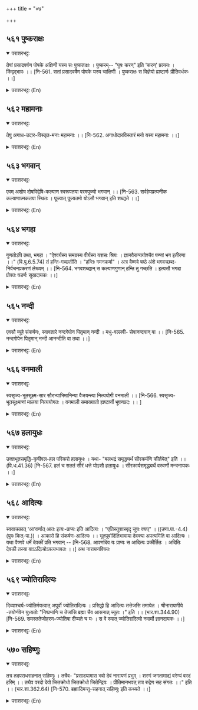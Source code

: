 +++
title = "०७"

+++

## ५६१  पुष्कराक्षः
<details open><summary>पराशरभट्टः</summary>

तेषां प्रसादवर्षण पोषके अक्षिणी यस्य सः पुष्कताक्षः । पुष्करम्-- "पुषः करन्" इति 'करन्' प्रत्ययः । किंद्वद्भावः ।। [नि-561. सतां प्रसादवर्षेण पोषके यस्य चाक्षिणी । पुष्कराक्षः स विज्ञेयो ह्यष्टार्णः प्रीतिवर्धकः ।।]
</details>

<details><summary>पराशरभट्टः (En)</summary>

He who has nourishing eyes. भगवान् has two eyes which nouriढ the devotees by showering favours on them, So He is पुष्कराक्षः a. The word 'पुष्कर' is formed by adding the affix 'karan' to the root 'पुष् ' (to nourish). It gets the 'kith' affix here.
</details>

## ५६२  महामनाः
<details open><summary>पराशरभट्टः</summary>

तेषु अगाध-उदार-विस्तृत-मनाः महामनाः ।। [नि-562. अगाधोदारविस्तारं मनो यस्य महामनाः ।।]
</details>

<details><summary>पराशरभट्टः (En)</summary>

The broad minded. His mind is always deep, generous and broad towards them. T herefore He is महामनाः .
</details>

## ५६३  भगवान्
<details open><summary>पराशरभट्टः</summary>

एवम् अशोष दोषविद्वेषि-कल्याण स्वरूपतया परमपूज्यो भगवान् ।। [नि-563. सर्वहेयप्रत्यनीक कल्याणात्मकतया स्थितः । पूज्यात् पूज्यतमो योऽसौ भगवान् इति शब्द्यते ।।]
</details>

<details><summary>पराशरभट्टः (En)</summary>

He who is worthy of worship. He is called भगवान् , because He is extremely worthy of worship by virtue of His essential nature which is antagonistic to all defects and which is endowed with all auspicious qualities.
</details>

## ५६४  भगहा
<details open><summary>पराशरभट्टः</summary>

गुणतोऽपि तथा, भगहा । "ऐश्वर्यस्य समग्रस्य वीर्यस्य यशसः श्रियः । ज्ञानवैराग्ययोश्चैव षण्णां भग इतीरणा ।।" (वि.पु.6.5.74) तं हन्ति-गच्छतीति । "हन्तिः गमनकर्मा" । अत्र वैष्णवे षष्ठे अंशे भगवच्छब्द- निर्वचनप्रकरणं लेख्यम् ।। [नि-564. भगवशब्द्यान् स कल्याणगुणान् हन्ति तु गच्छति । इत्यसौ भगदा प्रोक्तः षडर्णः सुखदायकः ।।]
</details>

<details><summary>पराशरभट्टः (En)</summary>

He who is possessed of auspicious qualities. By virtue of His attributes also He is worthy of respect भागहा . "Riches of all kinds, valour, reputation, prosperity, knowledge and non-attachmentthese six qualities go by the name of 'bhaga'. 'Hanthi'He goes to them (i.e. has all of them). The verb 'hanthi' is derived from the root 'han' signifying movement. In this context all that has been said in the Sixth Amsa of विष्णु पुरुष with reference to the derivation of the word ' भगवान् ' must be written here.
</details>

## ५६५  नन्दी
<details open><summary>पराशरभट्टः</summary>

एवसौ व्यूहे संकर्षणः, स्वावतारे नन्दगेपोन पितृमान् नन्दी । मधु-वल्लवी- सेवानन्दवान् वा ।। [नि-565. नन्दगोपेन पितृमान् नन्दी आनन्दीति वा तथा ।।]
</details>

<details><summary>पराशरभट्टः (En)</summary>

He who has Nanada as His father. The भगवान् Who was संकर्षण in the Vyuha (Emanation) became in the Vibhava Incarnation बलराम and has नन्दगोप as His father. Or He has the joy (आनन्द) of being addicted to 'madhu' (sweet drink) and also of being the beloved of Vallavis (गोप damsels). In this sense, the word is to be taken as 'ँnandं'.
</details>

## ५६६  वनमाली
<details open><summary>पराशरभट्टः</summary>

स्वसृज्य-भूतसूक्ष्म-सार सौरभ्याभिमानिन्या वैजयन्त्या नित्ययोगी वनमाली ।। [नि-566. स्वसृज्य-भूतसूक्ष्माणां मालया नित्ययोगतः । वनमाली समाख्यातो ह्यष्टार्णो भूषणप्रदः ।। ]
</details>

<details><summary>पराशरभट्टः (En)</summary>

He who has the Vana-maalaa He is always adorned by the वैजयन्ते Garland which is the presiding Deity over the पञ्च-भुताs and Pancha-तन्त्रा-s (the five elements in their gross and subtle form) all of which are His creations and also over the quality of fragrance. So He is वनमाली .
</details>

## ५६७  हलायुधः
<details open><summary>पराशरभट्टः</summary>

उक्तभूतसमृद्धि-कृषीवल-हल परिकरो हलायुधः । यथा- "बलभद्रं समृद्ध्यर्थं सीरकर्मणि कीर्तयेत्" इति ।। (वि.ध.41.36) [नि-567. हलं च सततं सीरं धत्ते योऽसौ हलायुधः । सीरकार्यसमृद्ध्यर्थे वस्वर्णो मन्त्रनायकः ।।]
</details>

<details><summary>पराशरभट्टः (En)</summary>

The plough-armed He is हलायुधः since, He like an agriculturist has the plough as the instrument and works for the prosperous growth of the पञ्च-भुता s referred to. "One should recite the name of Balabhadra while engaged in cultivation for the sake of the fertile growth (of the plants)".
</details>

## ५६८  आदित्यः
<details open><summary>पराशरभट्टः</summary>

स्ववाचकात् 'आ'वर्णात् आतः इत्यः-प्राप्यः इति आदित्यः । "एतिस्तुशास्वृदृ जुषः क्यप्" । ((उणा.पा.-4.4) (पुषः कित्-पा.)) । आकारो हि संकर्षण-आदित्यः ।। भूतपूर्वादितिभावाया देवक्या अपत्यमिति वा आदित्यः । यथा वैष्णवे धर्मे देवकीं प्रति भगवान् -- [नि-568. आवर्णादेव यः प्राप्यः स आदित्यः प्रकीर्तितः । अदितिः देवकी तस्या वाऽऽदित्योऽपत्यभावतः ।।] अथ नारायणविषयः
</details>

<details><summary>पराशरभट्टः (En)</summary>

The son of Aditi, (Devaki) or He who has to be realised by means of 'Aa'. The Son of Adithi, (देवकी ) or He Who has to be realised by means of 'आ'.भगवान् has the name of आदित्य , because He is to be realised by the mystic letter 'आ' which signifies Him. The letter 'आ' is said to be the 'Bंja-manthra' of God संकर्षण . The word 'आदित्य ' is split into two words 'अत् ' and 'ithyah', (From the letter 'अ' + to be attained.) "The affix 'Kyap' comes after the roots 'I' stu' etc." Or He is आदित्य , because He is the son of देवकी who was Adithi in her previous birth. The Vaiढखava Dharma states that भगवान् spoke to देवकी as follows : "You are दाक्षायणी (the daughter of दक्ष ) born as Adithi in this world. You are the mother eternal of the world. I confer favours on you."
</details>

## ५६९  ज्योतिरादित्यः
<details open><summary>पराशरभट्टः</summary>

दिव्याश्चर्य-ज्योतिर्मयत्वात् अपूर्वो ज्योतिरादित्यः । प्रसिद्धो हि आदित्यः तत्तेजसि तमायेत । श्रीनारायणीये -तयोर्णवेन युध्यतोः "निष्प्रभाणि च तेजांसि ब्रह्मा चैव आसनात् च्युतः ।" इति ।। (भार.शा.344.90) [नि-569. समस्ततेजोहरण-ज्योतिषा दीप्यते च यः । स वै स्यात् ज्योतिरादित्यो नवार्मो ज्ञानदायकः ।।]
</details>

<details><summary>पराशरभट्टः (En)</summary>

The Resplendent Aditya (sun) दभगवान् has an effulgence which is celestial, unique and wonderful. So He is ज्योतिर्-आदित्य. The luminary, popularly known as the Sun, will fade into darkness before His resplendence. नारायण says : "When they both (नर and नारायण ) began to fight with Bhava (i.e. rudra)" "All the luminaries became devoid of their luminosity and Brahma too slipped from his seat."
</details>

## ५७०  सहिष्णुः
<details open><summary>पराशरभट्टः</summary>

तत्र तदपराधसहनात् सहिष्णुः । तत्रैव- "प्रसादयामास भवो देवं नारायणं प्रभुम् । शरणं जगतामाद्यं वरेण्यं वरदं हरिम् ।। तथैव वरदो देवो जितक्रोधो जितक्रोधो जितेन्द्रियः । प्रीतिमानभवत् तत्र रुद्रेण सह संगतः ।।" इति ।। (भार.शा.362.64) [नि-570. ब्रह्मादिमन्तु-सहनात् सहिष्णुः इति कथ्यते ।।]
</details>

<details><summary>पराशरभट्टः (En)</summary>

He who has patience. In that fight the Lord put up with the wrong committed by Siva and therefore He is सहिष्णु . In the same context it is stated : "rudra then apologised to नारायण Who was His Lord to win His favour. He also performed Prapaththi to Hari, the Creator of the world, the foremost Deity and the Giver of boons. The Supreme ruler, the Giver of boons, became gracious controlled His anger, became pleased and associated there with rudra."
</details>
